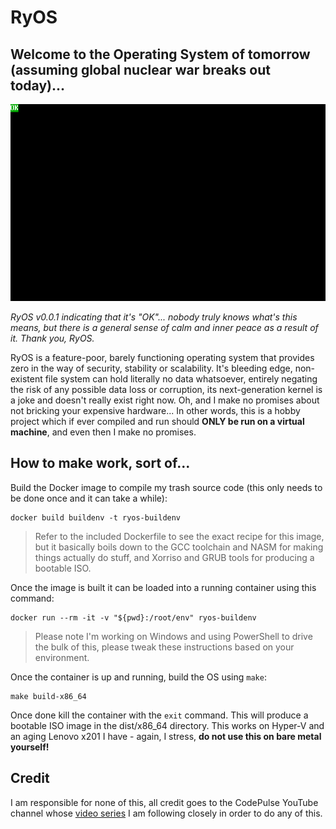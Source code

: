 # RyOS

## Welcome to the Operating System of tomorrow (assuming global nuclear war breaks out today)...

![](OK.png)

*RyOS v0.0.1 indicating that it's "OK"... nobody truly knows what's this means, but there is a general sense of calm and inner peace as a result of it. Thank you, RyOS.*

RyOS is a feature-poor, barely functioning operating system that provides zero in the way of security, stability or scalability. It's bleeding edge, non-existent file system can hold literally no data whatsoever, entirely negating the risk of any possible data loss or corruption, its next-generation kernel is a joke and doesn't really exist right now. Oh, and I make no promises about not bricking your expensive hardware... In other words, this is a hobby project which if ever compiled and run should **ONLY be run on a virtual machine**, and even then I make no promises.

## How to make work, sort of...

Build the Docker image to compile my trash source code (this only needs to be done once and it can take a while):

```shell
docker build buildenv -t ryos-buildenv
```

> Refer to the included Dockerfile to see the exact recipe for this image, but it basically boils down to the GCC toolchain and NASM for making things actually do stuff, and Xorriso and GRUB tools for producing a bootable ISO.

Once the image is built it can be loaded into a running container using this command:

```shell
docker run --rm -it -v "${pwd}:/root/env" ryos-buildenv
```

> Please note I'm working on Windows and using PowerShell to drive the bulk of this, please tweak these instructions based on your environment.

Once the container is up and running, build the OS using ```make```:

```shell
make build-x86_64
```

Once done kill the container with the ```exit``` command. This will produce a bootable ISO image in the dist/x86_64 directory. This works on Hyper-V and an aging Lenovo x201 I have - again, I stress, **do not use this on bare metal yourself!**

## Credit

I am responsible for none of this, all credit goes to the CodePulse YouTube channel whose [video series](https://www.youtube.com/playlist?list=PLZQftyCk7_SeZRitx5MjBKzTtvk0pHMtp) I am following closely in order to do any of this.